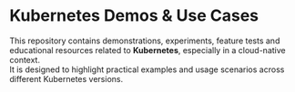 # Kubernetes Demos & Use Cases

This repository contains demonstrations, experiments, feature tests and educational resources related to **Kubernetes**, especially in a cloud-native context.  
It is designed to highlight practical examples and usage scenarios across different Kubernetes versions.